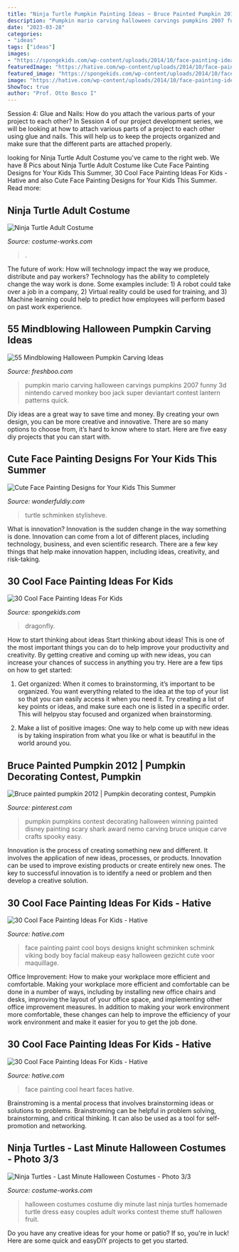 ```yaml
---
title: "Ninja Turtle Pumpkin Painting Ideas ~ Bruce Painted Pumpkin 2012"
description: "Pumpkin mario carving halloween carvings pumpkins 2007 funny 3d nintendo carved monkey boo jack super deviantart contest lantern patterns quick"
date: "2023-03-28"
categories:
- "ideas"
tags: ["ideas"]
images:
- "https://spongekids.com/wp-content/uploads/2014/10/face-painting-ideas-for-kids/14-rainbow.jpg"
featuredImage: "https://hative.com/wp-content/uploads/2014/10/face-painting-ideas-for-kids/21-knight-face-paint.jpg"
featured_image: "https://spongekids.com/wp-content/uploads/2014/10/face-painting-ideas-for-kids/14-rainbow.jpg"
image: "https://hative.com/wp-content/uploads/2014/10/face-painting-ideas-for-kids/21-knight-face-paint.jpg"
ShowToc: true
author: "Prof. Otto Bosco I"
---
```



Session 4: Glue and Nails: How do you attach the various parts of your project to each other?
In Session 4 of our project development series, we will be looking at how to attach various parts of a project to each other using glue and nails. This will help us to keep the projects organized and make sure that the different parts are attached properly.

	

		
looking for Ninja Turtle Adult Costume you've came to the right web. We have 8 Pics about Ninja Turtle Adult Costume like Cute Face Painting Designs for Your Kids This Summer, 30 Cool Face Painting Ideas For Kids - Hative and also Cute Face Painting Designs for Your Kids This Summer. Read more:
		
    
## Ninja Turtle Adult Costume

<img loading=lazy src="https://photos.costume-works.com/full/ninja_turtle4.jpg" onerror="this.onerror=null;this.src='https://tse4.mm.bing.net/th?id=OIP.SQ0hHdOn18UjS-t-HCmtWAHaMT&amp;pid=15.1';" alt="Ninja Turtle Adult Costume">

_Source: costume-works.com_

>. 

	

The future of work: How will technology impact the way we produce, distribute and pay workers?
Technology has the ability to completely change the way work is done. Some examples include: 1) A robot could take over a job in a company, 2) Virtual reality could be used for training, and 3) Machine learning could help to predict how employees will perform based on past work experience.

    
## 55 Mindblowing Halloween Pumpkin Carving Ideas

<img loading=lazy src="http://www.freshboo.com/wp-content/uploads/2014/05/mario-pumpkin-carving.jpg" onerror="this.onerror=null;this.src='https://tse1.mm.bing.net/th?id=OIP.ONLaeyKuVuWuUTkJsERNsAHaJ4&amp;pid=15.1';" alt="55 Mindblowing Halloween Pumpkin Carving Ideas">

_Source: freshboo.com_

>pumpkin mario carving halloween carvings pumpkins 2007 funny 3d nintendo carved monkey boo jack super deviantart contest lantern patterns quick. 

	

Diy ideas are a great way to save time and money. By creating your own design, you can be more creative and innovative. There are so many options to choose from, it’s hard to know where to start. Here are five easy diy projects that you can start with.

    
## Cute Face Painting Designs For Your Kids This Summer

<img loading=lazy src="https://cdn.wonderfuldiy.com/wp-content/uploads/2016/06/Ninja-turtle.jpg" onerror="this.onerror=null;this.src='https://tse2.mm.bing.net/th?id=OIP.3qaDRCjbILMbeeOUsHPwhgHaLI&amp;pid=15.1';" alt="Cute Face Painting Designs for Your Kids This Summer">

_Source: wonderfuldiy.com_

>turtle schminken stylisheve. 

	

What is innovation?
Innovation is the sudden change in the way something is done. Innovation can come from a lot of different places, including technology, business, and even scientific research. There are a few key things that help make innovation happen, including ideas, creativity, and risk-taking.

    
## 30 Cool Face Painting Ideas For Kids

<img loading=lazy src="https://spongekids.com/wp-content/uploads/2014/10/face-painting-ideas-for-kids/14-rainbow.jpg" onerror="this.onerror=null;this.src='https://tse2.mm.bing.net/th?id=OIP._GRNP7WgbKfD7L3a06eFYAHaLI&amp;pid=15.1';" alt="30 Cool Face Painting Ideas For Kids">

_Source: spongekids.com_

>dragonfly. 

	

How to start thinking about ideas
Start thinking about ideas! This is one of the most important things you can do to help improve your productivity and creativity. By getting creative and coming up with new ideas, you can increase your chances of success in anything you try. Here are a few tips on how to get started:
1. Get organized: When it comes to brainstorming, it’s important to be organized. You want everything related to the idea at the top of your list so that you can easily access it when you need it. Try creating a list of key points or ideas, and make sure each one is listed in a specific order. This will helpyou stay focused and organized when brainstorming.

2. Make a list of positive images: One way to help come up with new ideas is by taking inspiration from what you like or what is beautiful in the world around you.

    
## Bruce Painted Pumpkin 2012 | Pumpkin Decorating Contest, Pumpkin

<img loading=lazy src="https://i.pinimg.com/originals/fa/fb/c0/fafbc029a98c2158f68091324dc2f450.jpg" onerror="this.onerror=null;this.src='https://tse2.mm.bing.net/th?id=OIP.FeSRo2L84-dF5OYovc1UNAHaJ6&amp;pid=15.1';" alt="Bruce painted pumpkin 2012 | Pumpkin decorating contest, Pumpkin">

_Source: pinterest.com_

>pumpkin pumpkins contest decorating halloween winning painted disney painting scary shark award nemo carving bruce unique carve crafts spooky easy. 

	

Innovation is the process of creating something new and different. It involves the application of new ideas, processes, or products. Innovation can be used to improve existing products or create entirely new ones. The key to successful innovation is to identify a need or problem and then develop a creative solution.

    
## 30 Cool Face Painting Ideas For Kids - Hative

<img loading=lazy src="https://hative.com/wp-content/uploads/2014/10/face-painting-ideas-for-kids/21-knight-face-paint.jpg" onerror="this.onerror=null;this.src='https://tse4.mm.bing.net/th?id=OIP.ouQbAMq_251ZikgGeZPObgHaIy&amp;pid=15.1';" alt="30 Cool Face Painting Ideas For Kids - Hative">

_Source: hative.com_

>face painting paint cool boys designs knight schminken schmink viking body boy facial makeup easy halloween gezicht cute voor maquillage. 

	

Office Improvement: How to make your workplace more efficient and comfortable.
Making your workplace more efficient and comfortable can be done in a number of ways, including by installing new office chairs and desks, improving the layout of your office space, and implementing other office improvement measures. In addition to making your work environment more comfortable, these changes can help to improve the efficiency of your work environment and make it easier for you to get the job done.

    
## 30 Cool Face Painting Ideas For Kids - Hative

<img loading=lazy src="https://hative.com/wp-content/uploads/2014/10/face-painting-ideas-for-kids/13-red-heart-face-painting.jpg" onerror="this.onerror=null;this.src='https://tse4.mm.bing.net/th?id=OIP.L9JcEK3YlK84zdmvxuPxEQHaLH&amp;pid=15.1';" alt="30 Cool Face Painting Ideas For Kids - Hative">

_Source: hative.com_

>face painting cool heart faces hative. 

	

Brainstroming is a mental process that involves brainstorming ideas or solutions to problems. Brainstroming can be helpful in problem solving, brainstorming, and critical thinking. It can also be used as a tool for self-promotion and networking.

    
## Ninja Turtles - Last Minute Halloween Costumes - Photo 3/3

<img loading=lazy src="https://photos.costume-works.com/full/ninja_turtles2.jpg" onerror="this.onerror=null;this.src='https://tse2.mm.bing.net/th?id=OIP.YkHW_sxV4fKF5tERVac3VAHaOp&amp;pid=15.1';" alt="Ninja Turtles - Last Minute Halloween Costumes - Photo 3/3">

_Source: costume-works.com_

>halloween costumes costume diy minute last ninja turtles homemade turtle dress easy couples adult works contest theme stuff hallowen fruit. 

	

Do you have any creative ideas for your home or patio? If so, you're in luck! Here are some quick and easyDIY projects to get you started.

